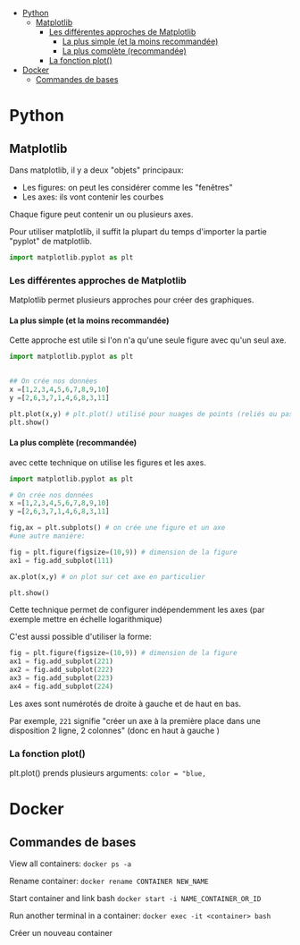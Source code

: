 - [Python](#python)
	- [Matplotlib](#matplotlib)
		- [Les différentes approches de Matplotlib](#les-différentes-approches-de-matplotlib)
			- [La plus simple (et la moins recommandée)](#la-plus-simple-et-la-moins-recommandée)
			- [La plus complète (recommandée)](#la-plus-complète-recommandée)
		- [La fonction plot()](#la-fonction-plot)
- [Docker](#docker)
	- [Commandes de bases](#commandes-de-bases)

# Python
## Matplotlib
Dans matplotlib, il y a deux "objets" principaux:

* Les figures: on peut les considérer comme les "fenêtres"
* Les axes: ils vont contenir les courbes

Chaque figure peut contenir un ou plusieurs axes.

Pour utiliser matplotlib, il suffit la plupart du temps d'importer la partie "pyplot" de matplotlib.

```PYTHON
import matplotlib.pyplot as plt
```

### Les différentes approches de Matplotlib

Matplotlib permet plusieurs approches pour créer des graphiques. 

#### La plus simple (et la moins recommandée)

Cette approche est utile si l'on n'a qu'une seule figure avec qu'un seul axe.

```PYTHON
import matplotlib.pyplot as plt
 

## On crée nos données
x =[1,2,3,4,5,6,7,8,9,10]
y =[2,6,3,7,1,4,6,8,3,11]

plt.plot(x,y) # plt.plot() utilisé pour nuages de points (reliés ou pas) 
plt.show()
```
#### La plus complète (recommandée)

avec cette technique on utilise les figures et les axes.

```python
import matplotlib.pyplot as plt

# On crée nos données
x =[1,2,3,4,5,6,7,8,9,10]
y =[2,6,3,7,1,4,6,8,3,11]

fig,ax = plt.subplots() # on crée une figure et un axe
#une autre manière:

fig = plt.figure(figsize=(10,9)) # dimension de la figure
ax1 = fig.add_subplot(111)

ax.plot(x,y) # on plot sur cet axe en particulier

plt.show()
```
Cette technique permet de configurer indépendemment les axes (par exemple mettre en échelle logarithmique)

C'est aussi possible d'utiliser la forme:

```python
fig = plt.figure(figsize=(10,9)) # dimension de la figure
ax1 = fig.add_subplot(221) 
ax2 = fig.add_subplot(222)
ax3 = fig.add_subplot(223)
ax4 = fig.add_subplot(224)
```
Les axes sont numérotés de droite à gauche et de haut en bas.

Par exemple, `221` signifie "créer un axe à la première place dans une disposition 2 ligne, 2 colonnes" (donc en haut à gauche )

### La fonction plot()

plt.plot() prends plusieurs arguments:
`color = "blue,`



# Docker 

## Commandes de bases
View all containers: 
`docker ps -a`

Rename container: 
`docker rename CONTAINER NEW_NAME`

Start container and link bash
`docker start -i NAME_CONTAINER_OR_ID`

Run another terminal in a container:
`docker exec -it <container> bash`

Créer un nouveau container 





















